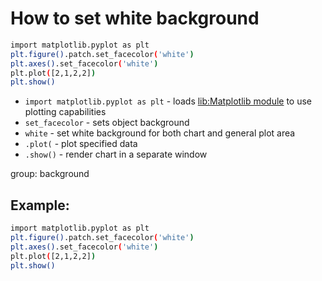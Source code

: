 # How to set white background

```bash
import matplotlib.pyplot as plt
plt.figure().patch.set_facecolor('white')
plt.axes().set_facecolor('white')
plt.plot([2,1,2,2])
plt.show()
```

- `import matplotlib.pyplot as plt` - loads [lib:Matplotlib module](python-matplotlib/how-to-install-matplotlib-python-lib-in-ubuntu-ubuntuversion) to use plotting capabilities
- `set_facecolor` - sets object background
- `white` - set white background for both chart and general plot area
- `.plot(` - plot specified data
- `.show()` - render chart in a separate window

group: background

## Example: 
```bash
import matplotlib.pyplot as plt
plt.figure().patch.set_facecolor('white')
plt.axes().set_facecolor('white')
plt.plot([2,1,2,2])
plt.show()
```

